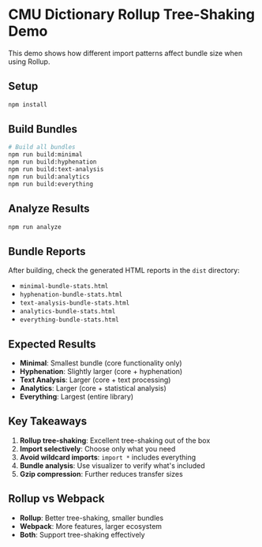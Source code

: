 
# CMU Dictionary Rollup Tree-Shaking Demo

This demo shows how different import patterns affect bundle size when using Rollup.

## Setup

```bash
npm install
```

## Build Bundles

```bash
# Build all bundles
npm run build:minimal
npm run build:hyphenation
npm run build:text-analysis
npm run build:analytics
npm run build:everything
```

## Analyze Results

```bash
npm run analyze
```

## Bundle Reports

After building, check the generated HTML reports in the `dist` directory:
- `minimal-bundle-stats.html`
- `hyphenation-bundle-stats.html`
- `text-analysis-bundle-stats.html`
- `analytics-bundle-stats.html`
- `everything-bundle-stats.html`

## Expected Results

- **Minimal**: Smallest bundle (core functionality only)
- **Hyphenation**: Slightly larger (core + hyphenation)
- **Text Analysis**: Larger (core + text processing)
- **Analytics**: Larger (core + statistical analysis)
- **Everything**: Largest (entire library)

## Key Takeaways

1. **Rollup tree-shaking**: Excellent tree-shaking out of the box
2. **Import selectively**: Choose only what you need
3. **Avoid wildcard imports**: `import *` includes everything
4. **Bundle analysis**: Use visualizer to verify what's included
5. **Gzip compression**: Further reduces transfer sizes

## Rollup vs Webpack

- **Rollup**: Better tree-shaking, smaller bundles
- **Webpack**: More features, larger ecosystem
- **Both**: Support tree-shaking effectively
